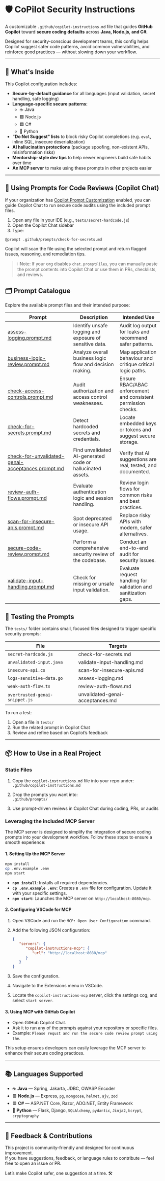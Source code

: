 # 🛡️ CoPilot Security Instructions

A customizable `.github/copilot-instructions.md` file that guides **GitHub Copilot** toward **secure coding defaults** across **Java, Node.js, and C#**.

Designed for security-conscious development teams, this config helps Copilot suggest safer code patterns, avoid common vulnerabilities, and reinforce good practices — without slowing down your workflow.

---

## 🔐 What's Inside

This Copilot configuration includes:

- **Secure-by-default guidance** for all languages (input validation, secret handling, safe logging)
- **Language-specific secure patterns**:
  - ☕ Java
  - 🟩 Node.js
  - 🟦 C#
  - 🐍 Python
- **"Do Not Suggest" lists** to block risky Copilot completions (e.g. `eval`, inline SQL, insecure deserialization)
- **AI hallucination protections** (package spoofing, non-existent APIs, misinformation risks)
- **Mentorship-style dev tips** to help newer engineers build safe habits over time
- **An MCP server** to make using these prompts in other projects easier

---

## 🧠 Using Prompts for Code Reviews (Copilot Chat)

If your organization has [Copilot Prompt Customization](https://code.visualstudio.com/docs/copilot/copilot-customization#_prompt-files-experimental) enabled, you can guide Copilot Chat to run secure code audits using the included prompt files.

1. Open any file in your IDE (e.g., `tests/secret-hardcode.js`)
2. Open the Copilot Chat sidebar
3. Type:

```bash
@prompt .github/prompts/check-for-secrets.md
```

Copilot will scan the file using the selected prompt and return flagged issues, reasoning, and remediation tips.

> ℹ️ Note: If your org disables `chat.promptFiles`, you can manually paste the prompt contents into Copilot Chat or use them in PRs, checklists, and reviews.

## 🗂️ Prompt Catalogue

Explore the available prompt files and their intended purpose:

| Prompt | Description | Intended Use |
| --- | --- | --- |
| [assess-logging.prompt.md](prompts/assess-logging.prompt.md) | Identify unsafe logging and exposure of sensitive data. | Audit log output for leaks and recommend safer patterns. |
| [business-logic-review.prompt.md](prompts/business-logic-review.prompt.md) | Analyze overall business logic flow and decision making. | Map application behaviour and critique critical logic paths. |
| [check-access-controls.prompt.md](prompts/check-access-controls.prompt.md) | Audit authorization and access control weaknesses. | Ensure RBAC/ABAC enforcement and consistent permission checks. |
| [check-for-secrets.prompt.md](prompts/check-for-secrets.prompt.md) | Detect hardcoded secrets and credentials. | Locate embedded keys or tokens and suggest secure storage. |
| [check-for-unvalidated-genai-acceptances.prompt.md](prompts/check-for-unvalidated-genai-acceptances.prompt.md) | Find unvalidated AI-generated code or hallucinated assets. | Verify that AI suggestions are real, tested, and documented. |
| [review-auth-flows.prompt.md](prompts/review-auth-flows.prompt.md) | Evaluate authentication logic and session handling. | Review login flows for common risks and best practices. |
| [scan-for-insecure-apis.prompt.md](prompts/scan-for-insecure-apis.prompt.md) | Spot deprecated or insecure API usage. | Replace risky APIs with modern, safer alternatives. |
| [secure-code-review.prompt.md](prompts/secure-code-review.prompt.md) | Perform a comprehensive security review of the codebase. | Conduct an end-to-end audit for security issues. |
| [validate-input-handling.prompt.md](prompts/validate-input-handling.prompt.md) | Check for missing or unsafe input validation. | Evaluate request handling for validation and sanitization gaps. |

## 🧪 Testing the Prompts

The `tests/` folder contains small, focused files designed to trigger specific security prompts:

| File                           | Targets                           |
|--------------------------------|-----------------------------------|
| `secret-hardcode.js`           | check-for-secrets.md              |
| `unvalidated-input.java`       | validate-input-handling.md        |
| `insecure-api.cs`              | scan-for-insecure-apis.md         |
| `logs-sensitive-data.go`       | assess-logging.md                 |
| `weak-auth-flow.ts`            | review-auth-flows.md              |
| `overtrusted-genai-snippet.js` | unvalidated-genai-acceptances.md  |

To run a test:

1. Open a file in `tests/`
2. Run the related prompt in Copilot Chat
3. Review and refine based on Copilot’s feedback

---

## 📦 How to Use in a Real Project

### Static Files

1. Copy the `copilot-instructions.md` file into your repo under:  
   `.github/copilot-instructions.md`

2. Drop the prompts you want into:  
   `.github/prompts/`

3. Use prompt-driven reviews in Copilot Chat during coding, PRs, or audits

### Leveraging the included MCP Server

The MCP server is designed to simplify the integration of secure coding prompts into your development workflow. Follow these steps to ensure a smooth experience:

#### 1. Setting Up the MCP Server

```bash
npm install
cp .env.example .env
npm start
```

- **`npm install`**: Installs all required dependencies.
- **`cp .env.example .env`**: Creates a `.env` file for configuration. Update it with your specific settings.
- **`npm start`**: Launches the MCP server on `http://localhost:8080/mcp`.

#### 2. Configuring VSCode for MCP

1. Open VSCode and run the `MCP: Open User Configuration` command.
2. Add the following JSON configuration:

   ```json
   {
      "servers": {
         "copilot-instructions-mcp": {
            "url": "http://localhost:8080/mcp"
         }
      }
   }
   ```

3. Save the configuration.
4. Navigate to the Extensions menu in VSCode.
5. Locate the `copilot-instructions-mcp` server, click the settings cog, and select `start server`.

#### 3. Using MCP with GitHub Copilot

- Open GitHub Copilot Chat.
- Ask it to run any of the prompts against your repository or specific files.
- Example: `Please requst and run the secure code review prompt using the`.

This setup ensures developers can easily leverage the MCP server to enhance their secure coding practices.

---

## 📚 Languages Supported

- ☕ **Java** — Spring, Jakarta, JDBC, OWASP Encoder
- 🟩 **Node.js** — Express, `pg`, `mongoose`, `helmet`, `ajv`, `zod`
- 🟦 **C#** — ASP.NET Core, Razor, ADO.NET, Entity Framework
- 🐍 **Python** — Flask, Django, `SQLAlchemy`, `pydantic`, `Jinja2`, `bcrypt`, `cryptography`

---

## 📣 Feedback & Contributions

This project is community-friendly and designed for continuous improvement.  
If you have suggestions, feedback, or language rules to contribute — feel free to open an issue or PR.

Let’s make Copilot safer, one suggestion at a time. 🛠️
